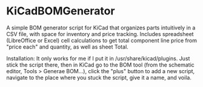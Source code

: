 # KiCadBOMGenerator
A simple BOM generator script for KiCad that organizes parts intuitively in a CSV file, with space for inventory and price tracking.
Includes spreadsheet (LibreOffice or Excel) cell calculations to get total component line price from "price each" and quantity, as well as sheet Total. 

Installation:
It only works for me if I put it in /usr/share/kicad/plugins. Just stick the script there, then in KiCad go to the BOM tool (from the schematic editor, Tools > Generae BOM...), click the "plus" button to add a new script, navigate to the place where you stuck the script, give it a name, and voila.
